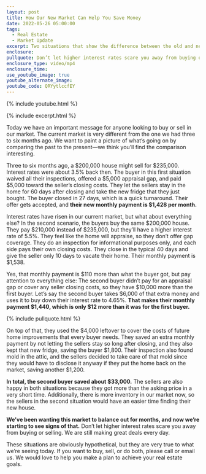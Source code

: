 ```yaml
---
layout: post
title: How Our New Market Can Help You Save Money
date: 2022-05-26 05:00:00
tags:
  - Real Estate
  - Market Update
excerpt: Two situations that show the difference between the old and new markets.
enclosure:
pullquote: Don’t let higher interest rates scare you away from buying or selling.
enclosure_type: video/mp4
enclosure_time:
use_youtube_image: true
youtube_alternate_image:
youtube_code: QRYytlccfEY
---
```

{% include youtube.html %}

{% include excerpt.html %}

Today we have an important message for anyone looking to buy or sell in our market. The current market is very different from the one we had three to six months ago. We want to paint a picture of what’s going on by comparing the past to the present—we think you’ll find the comparison interesting.

Three to six months ago, a $200,000 house might sell for $235,000. Interest rates were about 3.5% back then. The buyer in this first situation waived all their inspections, offered a $5,000 appraisal gap, and paid $5,000 toward the seller’s closing costs. They let the sellers stay in the home for 60 days after closing and take the new fridge that they just bought. The buyer closed in 27 days, which is a quick turnaround. Their offer gets accepted, and **their new monthly payment is $1,428 per month.&nbsp;**

Interest rates have risen in our current market, but what about everything else? In the second scenario, the buyers buy the same $200,000 house. They pay $210,000 instead of $235,000, but they’ll have a higher interest rate of 5.5%. They feel like the home will appraise, so they don’t offer gap coverage. They do an inspection for informational purposes only, and each side pays their own closing costs. They close in the typical 40 days and give the seller only 10 days to vacate their home. Their monthly payment is $1,538.

Yes, that monthly payment is $110 more than what the buyer got, but pay attention to everything else: The second buyer didn’t pay for an appraisal gap or cover any seller closing costs, so they have $10,000 more than the first buyer. Let’s say the second buyer takes $6,000 of that extra money and uses it to buy down their interest rate to 4.65%. **That makes their monthly payment $1,440, which is only $12 more than it was for the first buyer.**

{% include pullquote.html %}

On top of that, they used the $4,000 leftover to cover the costs of future home improvements that every buyer needs. They saved an extra monthly payment by not letting the sellers stay so long after closing, and they also kept that new fridge, saving the buyer $1,800. Their inspection also found mold in the attic, and the sellers decided to take care of that mold since they would have to disclose it anyway if they put the home back on the market, saving another $1,200.

**In total, the second buyer saved about $33,000.** The sellers are also happy in both situations because they got more than the asking price in a very short time. Additionally, there is more inventory in our market now, so the sellers in the second situation would have an easier time finding their new house.

**We’ve been wanting this market to balance out for months, and now we’re starting to see signs of that.** Don’t let higher interest rates scare you away from buying or selling. We are still making great deals every day.

These situations are obviously hypothetical, but they are very true to what we’re seeing today. If you want to buy, sell, or do both, please call or email us. We would love to help you make a plan to achieve your real estate goals.&nbsp;
